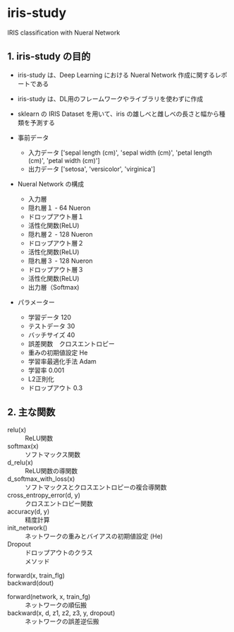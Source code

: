 # iris-study
IRIS classification with Nueral Network 

## 1. iris-study の目的
* iris-study は、Deep Learning における Nueral Network 作成に関するレポートである
* iris-study は、DL用のフレームワークやライブラリを使わずに作成
* sklearn の IRIS Dataset を用いて、iris の雄しべと雌しべの長さと幅から種類を予測する
* 事前データ
    * 入力データ ['sepal length (cm)', 'sepal width (cm)', 'petal length (cm)', 'petal width (cm)']
    * 出力データ ['setosa', 'versicolor', 'virginica']

* Nueral Network の構成
    + 入力層
    + 隠れ層１ - 64 Nueron
    + ドロップアウト層１
    + 活性化関数(ReLU)
    + 隠れ層２ - 128 Nueron
    + ドロップアウト層２
    + 活性化関数(ReLU)
    + 隠れ層３ - 128 Nueron
    + ドロップアウト層３
    + 活性化関数(ReLU)
    + 出力層（Softmax)

* パラメーター
    * 学習データ 120
    * テストデータ 30
    * バッチサイズ 40
    * 誤差関数　クロスエントロピー
    * 重みの初期値設定  He
    * 学習率最適化手法 Adam
    * 学習率 0.001
    * L2正則化
    * ドロップアウト 0.3
    

## 2. 主な関数
<dl>
    <dt>relu(x)</dt>
    <dd>ReLU関数</dd>
    <dt>softmax(x)</dt>
    <dd>ソフトマックス関数</dd>
    <dt>d_relu(x)</dt>
    <dd>ReLU関数の導関数</dd>
    <dt>d_softmax_with_loss(x)</dt>
    <dd>ソフトマックスとクロスエントロピーの複合導関数</dd>
    <dt>cross_entropy_error(d, y)</dt>
    <dd>クロスエントロピー関数</dd>
    <dt>accuracy(d, y)</dt>
    <dd>精度計算</dd>
    <dt>init_network()</dt>
    <dd>ネットワークの重みとバイアスの初期値設定 (He)</dd>
    <dt>Dropout</dt>
    <dd>ドロップアウトのクラス</dd>
    <dd>メソッド</dd>
    <dl>
        <dt>forward(x, train_flg)</dt>
        <dt>backward(dout)</dt>
    </dl>
    <dt>forward(network, x, train_fg)</dt>
    <dd>ネットワークの順伝搬</dd>
    <dt>backward(x, d, z1, z2, z3, y, dropout)</dt>
    <dd>ネットワークの誤差逆伝搬</dd>
</dl>


